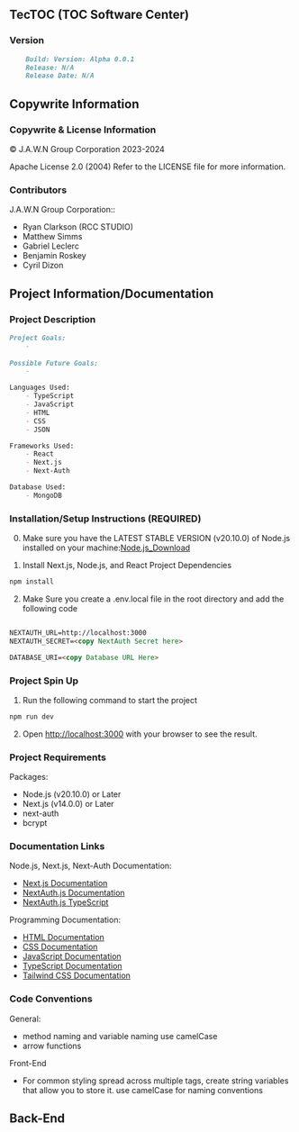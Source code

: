 ## TecTOC (TOC Software Center) 
### Version
```markdown
    Build: Version: Alpha 0.0.1
    Release: N/A
    Release Date: N/A
```
## Copywrite Information

### Copywrite & License Information

© J.A.W.N Group Corporation 2023-2024

Apache License 2.0 (2004)
Refer to the LICENSE file for more information.

### Contributors
J.A.W.N Group Corporation::
- Ryan Clarkson (RCC STUDIO)
- Matthew Simms
- Gabriel Leclerc
- Benjamin Roskey
- Cyril Dizon


## Project Information/Documentation 
### Project Description
```markdown
Project Goals:
    - 
    
Possible Future Goals:
    -

Languages Used:
    - TypeScript 
    - JavaScript
    - HTML
    - CSS
    - JSON

Frameworks Used:
    - React
    - Next.js
    - Next-Auth

Database Used:
    - MongoDB
```
### Installation/Setup Instructions (REQUIRED)
0. Make sure you have the LATEST STABLE VERSION (v20.10.0) of Node.js installed on your machine:[Node.js_Download](https://nodejs.org/en)

1. Install Next.js, Node.js, and React Project Dependencies 
```bash
npm install
```

2. Make Sure you create a .env.local file in the root directory and add the following code
```markdown

NEXTAUTH_URL=http://localhost:3000 
NEXTAUTH_SECRET=<copy NextAuth Secret here>

DATABASE_URI=<copy Database URL Here>
```

### Project Spin Up

1. Run the following command to start the project
```bash
npm run dev
```
2. Open [http://localhost:3000](http://localhost:3000) with your browser to see the result.

### Project Requirements

Packages:
- Node.js (v20.10.0) or Later
- Next.js (v14.0.0) or Later
- next-auth
- bcrypt

### Documentation Links

Node.js, Next.js, Next-Auth Documentation:

- [Next.js Documentation](https://nextjs.org/docs)
- [NextAuth.js Documentation](https://next-auth.js.org/getting-started/introduction)
- [NextAuth.js TypeScript](https://next-auth.js.org/getting-started/typescript)

Programming Documentation:

- [HTML Documentation](https://www.w3schools.com/html/)
- [CSS Documentation](https://www.w3schools.com/css/)
- [JavaScript Documentation](https://www.w3schools.com/js/)
- [TypeScript Documentation](https://www.typescriptlang.org/docs/)
- [Tailwind CSS Documentation](https://tailwindcss.com/docs)

### Code Conventions
General:
- method naming and variable naming use camelCase
- arrow functions

Front-End
- For common styling spread across multiple tags, create string variables that
  allow you to store it. use camelCase for naming conventions

Back-End
-
